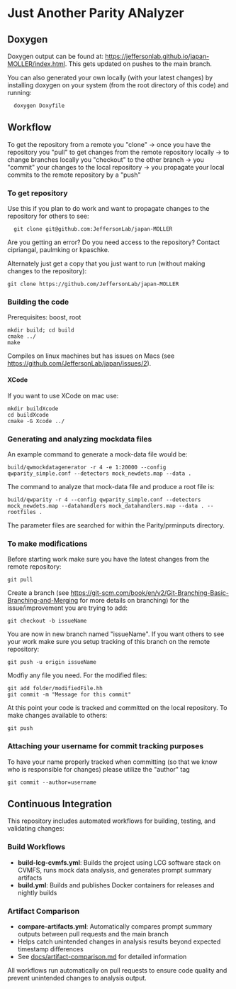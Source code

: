 # Just Another Parity ANalyzer
   
## Doxygen
Doxygen output can be found at: https://jeffersonlab.github.io/japan-MOLLER/index.html. This gets updated on pushes to the main branch. 

You can also generated your own locally (with your latest changes) by installing doxygen on your system (from the root directory of this code) and running:
```
  doxygen Doxyfile
```

## Workflow
To get the repository from a remote you "clone" -> once you have the repository you "pull" to get changes from the remote repository locally -> to change branches locally you "checkout" to the other branch  -> you "commit" your changes to the local repository -> you propagate your local commits to the remote repository by a "push" 

### To get repository
Use this if you plan to do work and want to propagate changes to the repository for others to see:
```
  git clone git@github.com:JeffersonLab/japan-MOLLER
```

Are you getting an error? Do you need access to the repository? Contact cipriangal, paulmking or kpaschke.

Alternately just get a copy that you just want to run (without making changes to the repository):
  ```
  git clone https://github.com/JeffersonLab/japan-MOLLER
  ```

### Building the code
Prerequisites: boost, root
  ```
  mkdir build; cd build
  cmake ../
  make
  ```
Compiles on linux machines but has issues on Macs (see https://github.com/JeffersonLab/japan/issues/2).

#### XCode
If you want to use XCode on mac use:
```
mkdir buildXcode
cd buildXcode
cmake -G Xcode ../
```

### Generating and analyzing mockdata files
An example command to generate a mock-data file would be:
```
build/qwmockdatagenerator -r 4 -e 1:20000 --config qwparity_simple.conf --detectors mock_newdets.map --data .
```

The command to analyze that mock-data file and produce a root file is:
```
build/qwparity -r 4 --config qwparity_simple.conf --detectors mock_newdets.map --datahandlers mock_datahandlers.map --data . --rootfiles .
```

The parameter files are searched for within the Parity/prminputs directory.



### To make modifications
Before starting work make sure you have the latest changes from the remote repository:
```
git pull
```

Create a branch (see https://git-scm.com/book/en/v2/Git-Branching-Basic-Branching-and-Merging for more details on branching) for the issue/improvement you are trying to add:
 ```
 git checkout -b issueName
 ```
  
You are now in new branch named "issueName". If you want others to see your work make sure you setup tracking of this branch on the remote repository:
  ```
  git push -u origin issueName
  ```
Modfiy any file you need. For the modified files:
  ```
  git add folder/modifiedFile.hh
  git commit -m "Message for this commit"
  ```
  
At this point your code is tracked and committed on the local repository. To make changes available to others:
  ```
  git push
  ```
### Attaching your username for commit tracking purposes

To have your name properly tracked when committing (so that we know who is responsible for changes) please utilize the "author" tag
  ```
  git commit --author=username
  ```

## Continuous Integration

This repository includes automated workflows for building, testing, and validating changes:

### Build Workflows
- **build-lcg-cvmfs.yml**: Builds the project using LCG software stack on CVMFS, runs mock data analysis, and generates prompt summary artifacts
- **build.yml**: Builds and publishes Docker containers for releases and nightly builds

### Artifact Comparison
- **compare-artifacts.yml**: Automatically compares prompt summary outputs between pull requests and the main branch
- Helps catch unintended changes in analysis results beyond expected timestamp differences
- See [docs/artifact-comparison.md](docs/artifact-comparison.md) for detailed information

All workflows run automatically on pull requests to ensure code quality and prevent unintended changes to analysis output.
